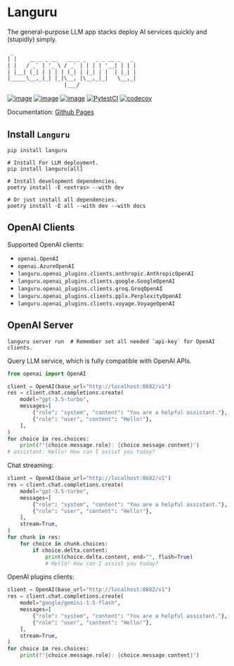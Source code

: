 # Languru

The general-purpose LLM app stacks deploy AI services quickly and (stupidly) simply.

```txt
 _
| |    __ _ _ __   __ _ _   _ _ __ _   _
| |   / _` | '_ \ / _` | | | | '__| | | |
| |__| (_| | | | | (_| | |_| | |  | |_| |
|_____\__,_|_| |_|\__, |\__,_|_|   \__,_|
                  |___/
```

[![image](https://img.shields.io/pypi/v/languru.svg)](https://pypi.python.org/pypi/languru)
[![image](https://img.shields.io/pypi/l/languru.svg)](https://pypi.python.org/pypi/languru)
[![image](https://img.shields.io/pypi/pyversions/languru.svg)](https://pypi.python.org/pypi/languru)
[![PytestCI](https://github.com/dockhardman/languru/actions/workflows/python-pytest.yml/badge.svg)](https://github.com/dockhardman/languru/actions/workflows/python-pytest.yml)
[![codecov](https://codecov.io/gh/dockhardman/languru/graph/badge.svg?token=OFX6C8Z31C)](https://codecov.io/gh/dockhardman/languru)

Documentation: [Github Pages](https://dockhardman.github.io/languru/)

## Install `Languru`

```shell
pip install languru

# Install For LLM deployment.
pip install languru[all]

# Install development dependencies.
poetry install -E <extras> --with dev

# Or just install all dependencies.
poetry install -E all --with dev --with docs
```

## OpenAI Clients

Supported OpenAI clients:

- `openai.OpenAI`
- `openai.AzureOpenAI`
- `languru.openai_plugins.clients.anthropic.AnthropicOpenAI`
- `languru.openai_plugins.clients.google.GoogleOpenAI`
- `languru.openai_plugins.clients.groq.GroqOpenAI`
- `languru.openai_plugins.clients.pplx.PerplexityOpenAI`
- `languru.openai_plugins.clients.voyage.VoyageOpenAI`

## OpenAI Server

```shell
languru server run  # Remember set all needed `api-key` for OpenAI clients.
```

Query LLM service, which is fully compatible with OpenAI APIs.

```python
from openai import OpenAI

client = OpenAI(base_url="http://localhost:8682/v1")
res = client.chat.completions.create(
    model="gpt-3.5-turbo",
    messages=[
        {"role": "system", "content": "You are a helpful assistant."},
        {"role": "user", "content": "Hello!"},
    ],
)
for choice in res.choices:
    print(f"{choice.message.role}: {choice.message.content}")
# assistant: Hello! How can I assist you today?
```

Chat streaming:

```python
client = OpenAI(base_url="http://localhost:8682/v1")
res = client.chat.completions.create(
    model="gpt-3.5-turbo",
    messages=[
        {"role": "system", "content": "You are a helpful assistant."},
        {"role": "user", "content": "Hello!"},
    ],
    stream=True,
)
for chunk in res:
    for choice in chunk.choices:
        if choice.delta.content:
            print(choice.delta.content, end="", flush=True)
            # Hello! How can I assist you today?
```

OpenAI plugins clients:

```python
client = OpenAI(base_url="http://localhost:8682/v1")
res = client.chat.completions.create(
    model="google/gemini-1.5-flash",
    messages=[
        {"role": "system", "content": "You are a helpful assistant."},
        {"role": "user", "content": "Hello!"},
    ],
    stream=True,
)
for choice in res.choices:
    print(f"{choice.message.role}: {choice.message.content}")
```
